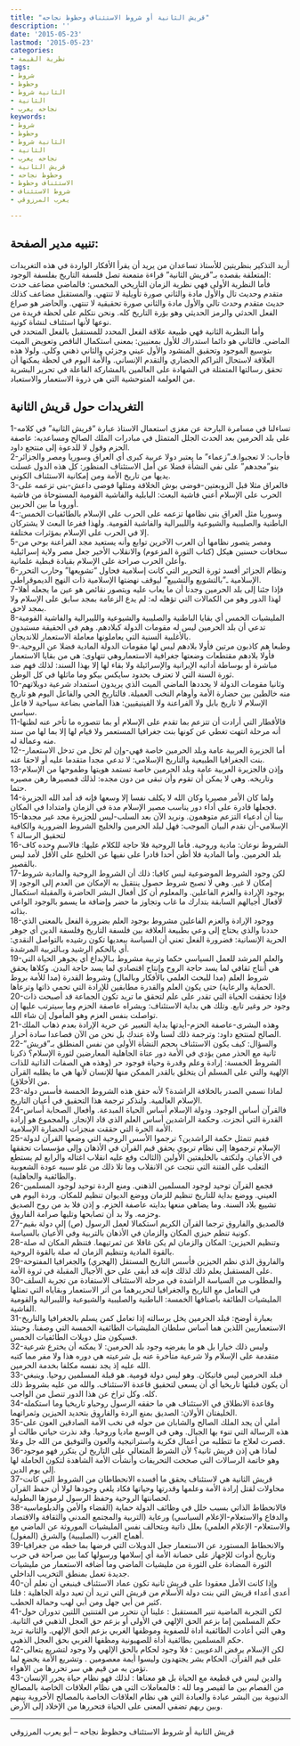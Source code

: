 ```yaml
---
title: "قريش الثانية أو شروط الاستئناف وحظوظ نجاحه"
description: ''
date: '2015-05-23'
lastmod: '2015-05-23'
categories:
- نظرية القيمة
tags:
- شروط
- وحظوظ
- الثانية شروط
- الثانية
- نجاحه يعرب
keywords:
- شروط
- وحظوظ
- الثانية شروط
- الثانية
- نجاحه يعرب
- قريش الثانية
- وحظوظ نجاحه
- الاستئناف وحظوظ
- شروط الاستئناف
- يعرب المرزوقي

---
```

## **تنبيه مدير الصفحة:**

أريد التذكير بنظريتين للأستاذ تساعدان من يريد أن يقرأ الأفكار الواردة في هذه التغريدات المتعلقة بقصده بـ”قريش الثانية” قراءة متمعنة تصل فلسفة التاريخ بفلسفة الوجود:  
فأما النظرية الأولى فهي نظرية الزمان التاريخي المخمس: فالماضي مضاعف حدث متقدم وحديث تال والأول مادة والثاني صورة تأويلية لا تنتهي. والمستقبل مضاعف كذلك حديث متقدم وحدث تالي والأول مادة والثاني صورة تحقيقية لا تنتهي. والحاضر هو صراع الفعل الحدثي والرمز الحديثي وهو بؤرة التاريخ كله. ونحن نتكلم على لحظة فريدة من نوعها لأنها استئناف لنشأة كونية.  
وأما النظرية الثانية فهي طبيعة علاقة الفعل المحدد للمستقبل بالفعل المتحدد في الماضي. فالثاني هو دائما استدراك للأول بمعنيين: بمعنى استكمال الناقص وتعويض الميت بتوسيع الموجود وتحقيق المنشود والأول عيني وجزئي والثاني ذهني وكلي. ولولا هذه العلاقة لاستحال التراكم الحضاري والتقدم الإنساني. والأمة اليوم في لحظة يمكنها أن تحقق رسالتها المتمثلة في الشهادة على العالمين بالمشاركة الفاعلة في تحرير البشرية من العولمة المتوحشية التي هي ذروة الاستعمار والاستعباد.

## **التغريدات حول قريش الثانية**

1-تساءلنا في مسامرة البارحة عن مغزى استعمال الاستاذ عبارة “قريش الثانية” في كلامه على بلد الحرمين بعد الحدث الجلل المتمثل في مبادرات الملك الصالح ومساعديه: عاصفة الحزم وقول لا للدعوة إلى منتجع داود.  
2-فأجاب: لا تعجبوا.فـ”زعماء” ما يعتبر دولا عربية كبرى أي العراق وسوريا ومصر والجزائر بنو”مجدهم” على نفي النشأة فضلا عن أمل الاستئناف المنظور: كل هذه الدول غسلت يديها من تاريخ الأمة ومن إمكانية الاستئناف الكوني.  
3-فالعراق مثلا قبل الزوبعتين-فوضى بوش الخلاقة ومثلها فوضى داعش-بنى تزعمه على الحرب على الإسلام أعني فاشية البعث: البابلية والفاشية القومية المستوحاة من فاشية أوروبا ما بين الحربين.  
4-وسوريا مثل العراق بنى نظامها تزعمه على الحرب على الإسلام بالطائفيات الخمس: الباطنية والصليبية والشيوعية والليبرالية والفاشية القومية. ولهذا ففرعا البعث لا يشتركان إلا في الحرب على الإسلام بمؤثرات مختلفة.  
5-ومصر يتصور نظامها أن العرب الآخرين توابع وأنه يستعيد مجد الفراعنة بوحي من سخافات حسنين هيكل (كتاب الثورة المزعوم) والانقلاب الأخير جعل مصر ولاية إسرائيلية وأعلن الحرب صراحة على الإسلام بقيادة قبطية علمانية.  
6-ونظام الجزائر أفسد ثورة التحرير التي كانت إسلامية فحاول “تشويعها” وحارب التحرر الإسلامية ـ”بالتشويع والتشييع” ليوقف نهضتها الإسلامية ذات النهج الديموقراطي.  
7-فإذا جئنا إلى بلد الحرمين وجدنا أن ما يعاب عليه ويتصور نقائص هو عين ما يجعله أهلا لهذا الدور وهو من الكمالات التي تؤهله له: لم يدع الزعامة بمجد سابق على الإسلام ولا بمجد لاحق.  
8-المليشيات الخمس أي بقايا الباطنية والصليبية والشيوعية والليبرالية والفاشية القومية تدعي أن بلد الحرمين ليس له مقومات الدولة كبلادهم. وهم في الحقيقة مستبدون بالأغلبية السنية التي يعاملونها معاملة الاستعمار للانديجان.  
9-وطبعا هم كاذبون مرتين فأولا بلادهم ليس لها مقومات الدولة المادية فضلا عن الروحية. فأولا بلادهم مقتطعات وضعتها جغرافية الاستعماروهي تتهاوى: هي من بقايا الاستعمار مباشرة أو بوساطة أداتيه الإيرانية والإسرائيلة ولا بقاء لها إلا بهذا السند: لذلك فهم ضد ثورة السنة التي لا تعترف بحدود سايكس بيكو وما ماثلها في كل الوطن.  
10-وثانيا مقومات الدولة لا يحددها الماضي الميت الذي يريدون استمداد شرعية دويلاتهم منه خالطين بين حضارة الأمة وأوهام النخب العميلة. فالتاريخ الحي والفاعل اليوم هو تاريخ الإسلام لا تاريخ بابل ولا الفراعنة ولا الفينيقيين: هذا الماضي بضاعة سياحية لا فاعل سياسي.  
11-فالأقطار التي أرادت أن تتزعم بما تقدم على الإسلام أو بما تتصوره ما تأخر عنه لظنها أنه مرحلة انتهت تغطي عن كونها بنت جغرافيا المستعمر ولا قيام لها إلا بما لها من سند منه وعمالة له.  
12-أما الجزيرة العربية عامة وبلد الحرمين خاصة فهي-وإن لم تخل من تدخل الاستعمار-بنت الجغرافيا الطبيعية والتاريخ الإسلامي: لا تدعي مجدا متقدما عليه أو لاحقا عنه.  
13-وإذن فالجزيرة العربية عامة وبلد الحرمين خاصة تستمد هويتها وطموحها من الإسلام وتاريخه. وهي لا يمكن أن تقوم وأن تبقى من دون مجده: لذلك فمصيرها رهن مصيره حتما.  
14-ولما كان الأمر مصيريا وكان الله لا يكلف نفسا إلا وسعها فإنه قد أمد الله الجزيرة فجعلها قادرة على أداء دور يناسب مصير الإسلام مدة في الزمان وامتدادا في المكان.  
15-بينا أن أدعياء التزعم متوهمون. ونريد الآن بعد السلب-ليس للجزيرة مجد غير مجدها الإسلامي-أن نقدم البيان الموجب: فهل لبلد الحرمين والخليج الشروط الضرورية والكافية لتحقيق الرسالة ؟  
16-الشروط نوعان: مادية وروحية. فأما الروحية فلا حاجة للكلام عليها: فالاسم وحده كاف بلد الحرمين. وأما المادية فلا أظن أحدا قادرا على نفيها عن الخليج على الأقل لأمد ليس بالقصير.  
17-لكن وجود الشروط الموضوعية ليس كافيا: ذلك أن الشروط الروحية والمادية شروط إمكان لا غير. وهي لا تصبح شروط حصول ينتقبل به الإمكان من العدم إلى الوجود إلا بوجود الإرادة والعزم الفاعلين. والمعلوم أن كل أفعال البشر الحاضرة والمقبلة استكمال لأفعال أجيالهم السابقة بتدارك ما غاب وتجاوز ما حضر وإضافة ما يسمو بالوجود الواعي بذاته.  
18-ووجود الإرادة والعزم الفاعلين مشروط بوجود العلم بضرورة الفعل بالمعنى الذي حددنا والذي يحتاج إلى وعي بطبيعة العلاقة بين فلسفة التاريخ وفلسفة الدين أي جوهر الحرية الإنسانية: فضرورة الفعل تعني أن السياسة ببعديها تكون رشيده بالتواصل النقدي: أي بالحكم الرشيد وبـالتربية المرشدة.  
19-والعلم المرشد للعمل السياسي حكما وتربية مشروط بـالإبداع أي بجوهر الحياة التي هي أنتاج ثقافي لما يسد حاجة الروح وإنتاج اقتصادي لما يسد حاجة البدن. وكلاها يحقق شروط العلم (مدا للبحث العلمي بالأفكار وبالمال) وشروط القدرة (مدا للأمة بروط الحماية والرعاية) حتى يكون العلم والقدرة مطابقين للإرادة التي تحمي ذاتها وترعاها.  
20-فإذا تحققت الحياة التي تقدر على علم لتحقق ما تريد تكون الجماعة قد أصبحت ذات وجود حر وغير تابع. وتلك هي بداية الاستئناف: وبشراه عاصفة الحزم وما سيترتب عليها إن تواصلت بنفس العزم وهو المأمول إن شاء الله.  
21-وهذه البشرى-عاصفة الحزم-أيدتها بداية التعبير عن حرية الإرادة بعدم ذهاب الملك الصالح لمنتجع داود: وترجمة ذلك لسنا ولاة عندك بل نحن من الآن فصاعدا سادة أحرار.  
22-والسؤال: كيف يكون الاستئناف بحجم النشأة الأولى من نفس المنطلق بـ”قريش” ثانية مع الحذر ممن يؤدي في الأمة دور عتاة الجاهلية المعارضين لثورة الإسلام؟ ذكرنا الشروط الخمسة: إرادة وعلم وقدرة وحياة فوجود حر (وهذه هي الصفات الذاتية للذات الإلهية والتي على المسلم أن يتخلق بالقدر الممكن منها للإنسان لأنها هي ما يطلبه القرآن من الأخلاق).  
23-لماذا نسمي الصدر بالخلافة الراشدة؟ لأنه حقق هذه الشروط الخمسة فأسس دولة الإسلام العالمية. ولنذكر ترجمة هذا التحقيق في أعيان التاريخ.  
24-فالقرآن أساس الوجود. ودولة الإسلام أساس الحياة المبدعة. وأفعال الصحابة أساس القدرة التي أنجزت. وحكمة الراشدين أساس العلم الذي قاد الإنجاز. والمجموع هو إرادة الأمة الحرة التي حققت منجزات الحضارة الإسلامية.  
25-ففيم تتمثل حكمة الراشدين؟ ترجموا الأسس الروحية التي وضعها القرآن لدولة الإسلام ترجموها إلى نظام تربوي يحقق قيم القرآن في الأذهان وإلى مؤسسات تحققها في الأعيان. ولنكتف بالخليفتين الأولين (الثالث وقع عليه انقلاب اغتاله والرابع لم يستطع التغلب على الفتنة التي نتجت عن الانقلاب وما تلا ذلك من غلو سببه عودة الشعوبية والطائفية والجاهلية).  
26-فجمع القرآن توحيد لوجود المسلمين الذهني. ومنع الردة توحيد لوجود المسلمين العيني. ووضع بداية للتاريخ تنظيم للزمان ووضع الديوان تنظيم للمكان. وردة اليوم هي تشييع بلاد السنة. وما يضاهي منعها بدايته عاصفة الحزم. و إذن فلا بد من روح الصديق وحزمه. ولا بد أن تصابحها وتليها صرامة الفاروق.  
27-فالصديق والفاروق ترجما القرآن الكريم استكمالا لعمل الرسول (ص) إلى دولة بقيم كونية تنظم حيزي المكان والزمان في الأذهان بالتربية وفي الأعيان بالسياسة.  
28-وتنظيم الحيزين: المكان والزمان لم يكن غافلا عن ثمرتيهما. فتنظم المكان له صلة بالقوة المادية وتنظيم الزمان له صلة بالقوة الروحية.  
29-والفاروق الذي نظم الحيزين فأسس التاريخ المستقل (الهجري) والجغرافيا المفتوحة على المستقبل يعلم ذلك لذلك فإنه قد أبقى على حق الأجيال المقبلة في ثروة الأمة.  
30-والمطلوب من السياسة الراشدة في مرحلة الاستئناف الاستفادة من تجربة السلف في التعامل مع التاريخ والجغرافيا لتحريرهما من أثر الاستعمار وبقاياه التي تمثلها المليشيات الطائفة بأصنافها الخمسة: الباطنية والصليبية والشيوعية والليبرالية والقومية الفاشية.  
31-بعبارة أوضح: فبلد الحرمين يخل برسالته إذا تعامل كمن يسلم بالجغرافيا والتاريخ الاستعماريين اللذين هما أساس سلطان المليشيات الطائفية الخمسة التي وصفنا. وحينئذ فسيكون مثل دويلات الطائفيات الخمس.  
32-وليس ذلك خيارا بل هو ما يفرضه وجود بلد الحرمين: لا يمكنه أن يخترع شرعية متقدمة على الإسلام ولا شرعية متأخرة عنه بل شرعيته هي دوره هذا ولا مفر مما كتبه الله عليه إذ يجد نفسه مكلفا بخدمة الحرمين.  
33-فبلد الحرمين ليس فاتيكان. وهو ليس دولة قومية. هو قبلة المسلمين روحيا. وينبغي أن يكون قبلتها تاريخيا أي أن يسعى لتحقيق قاعدة الاستئناف. والله من عليه بشروط ذلك كله. وكل تراخ عن هذا الدور تنصل من الواجب.  
34-وقاعدة الانطلاق في الاستئناف هي ما حققه الرسول روحياو تاريخيا وما استكمله الخليفتان الأولان: الصديق بمنع الردة والفاروق بتحديد الحيزين وثمراتهما.  
35-أملي أن يجد الملك الصالح والشابان من حوله في نخب الأمة الصادقين العون على هذه الرسالة التي تنوء بها الجبال. وهي في الوسع ماديا وروحيا. وقد نذرت حياتي طالت أو قصرت لعلاج ما تتطلبه من أعمال فكرية واستراتيجية والعون والتوفيق من الله جل وعلا.  
36-لماذا هي إذن قريش ثانية؟ لأن الشرط المتعالي على التاريخ لن يتكرر فهو موجود وهو خاتمة الرسالات التي صححت التحريفات وأنشأت الأمة الشاهدة لتكون الحاملة لها إلى يوم الدين.  
37-قريش الثانية هي لاستئناف يحقق ما أفسده الانحطاطان من الشروط التي كانت محاولات لقتل إرادة الأمة وعلمها وقدرتها وحياتها فكاد يلغي وجودها لولا أن حفظ القرآن لحصانتها الروحية وحفظ الرسول لرموزها البطولية.  
38-فالانحطاط الذاتي بسبب خلل في وظائف الدولة حماية (القضاء والأمن والدبلوماسية والدفاع والاستعلام-الإعلام السياسي) ورعاية (التربية والمجتمع المدني والثقافة والاقتصاد والاستعلام- الإعلام العلمي) بعلل ذاتية وبتحالف نفس المليشيات الموروثة عن الماضي مع أهماج الغرب (الصليبية) والشرق (المغول).  
39-والانحطاط المستورد عن الاستعمار جعل الدويلات التي فرضها بما خطه من جغرافيا وتاريخ أدوات للإجهاز على حصانة الأمة أي إسلامها ورسولها كما بين صراحة في حرب الثورة المضادة على الثورة من مليشيات الماضي وما أضافه الاستعمار من مليشيات جديدة تعمل بمنطق التخريب الداخلي.  
40-وإذا كانت الأمل معقودا على قريش ثانية تكون عماد الاستئناف فينبغي أن نعلم أن أعدى أعداء قريش التي بنت دولة الأسلام من قريش التي تريد أن تعيد دولة الجاهلية : فلنا كثير من أبي جهل ومن أبي لهب وحمالة الحطب.  
41-لكن التجربة الماضية تنير المستقبل : علينا أن نتحرر من الفتنتين اللتين تدوران حول حكم المسلمين إما بزعم الحق الإلهي في الأولى أو بزعم حق العجل الذهبي في الثانية. وهي التي أعادت الطائفية أداة للصفوية وموظفها الغربي بزعم الحق الإلهي. والثانية تريد حكم المسلمين بطائفية أداة للصهيونية ومظفها الغربي بحق العجل الذهبي.  
42-لكن الإسلام يرفض الدعويين : فلا وجود لحكام بالحق الإلهي ولا وجود لتشريع يتعالى على قيم القرآن. الحكام بشر يجتهدون وليسوا أيمة معصومين . وتشريع الأمة يخضع لما تؤمن به من قيم هي سر تحررها من الأهواء.  
43-والدين ليس في قطيعة مع الحياة بل هو معناها : لذلك فهو نظام حياة يحرر الإنسان من الفصام بين ما لقيصر وما لله : فالمعاملات التي هي نظام العلاقات الخاصة بالمصالح الدنيوية بين البشر عبادة والعبادة التي هي نظام العلاقات الخاصة بالمصالح الأخروية بينهم وبين ربهم تضفي المعنى على الحياة فتحررها من الإخلاد إلى الأرض.

---

قريش الثانية أو شروط الاستئناف وحظوظ نجاحه – أبو يعرب المرزوقي

###